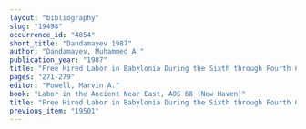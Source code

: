 ```yaml
---
layout: "bibliography"
slug: "19498"
occurrence_id: "4854"
short_title: "Dandamayev 1987"
author: "Dandamayev, Muhammed A."
publication_year: "1987"
title: "Free Hired Labor in Babylonia During the Sixth through Fourth Centuries B.C."
pages: "271-279"
editor: "Powell, Marvin A."
book: "Labor in the Ancient Near East, AOS 68 (New Haven)"
title: "Free Hired Labor in Babylonia During the Sixth through Fourth Centuries B.C."
previous_item: "19501"
---
```

